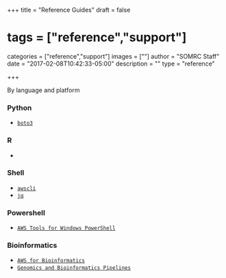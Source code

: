 +++
title = "Reference Guides"
draft = false
# tags = ["reference","support"]
categories = ["reference","support"]
images = [""]
author = "SOMRC Staff"
date = "2017-02-08T10:42:33-05:00"
description = ""
type = "reference"

+++

<p class=lead>By language and platform</p>

<div class="row" style="margin-bottom:20px;">
  <div class="col-sm-6">
    <div class="card">
      <div class="card-block">
        <h3 class="card-title">Python</h3>
        <ul>
          <li><code><a href="https://somrc.virginia.edu/userinfo/reference/boto3/">boto3</a></code></li>
        </ul>
      </div>
    </div>
  </div>
  <div class="col-sm-6">
    <div class="card">
      <div class="card-block">
        <h3 class="card-title">R</h3>
        <ul>
          <li><code></code></li>
        </ul>
      </div>
    </div>
  </div>
</div>
<div class="row" style="margin-bottom:20px;">
  <div class="col-sm-6">
    <div class="card">
      <div class="card-block">
        <h3 class="card-title">Shell</h3>
        <ul>
          <li><code><a href="https://somrc.virginia.edu/userinfo/reference/aws-cli/">awscli</a></code></li>
          <li><code><a href="https://somrc.virginia.edu/userinfo/reference/jq/">jq</a></code></li>
        </ul>
      </div>
    </div>
  </div>
  <div class="col-sm-6">
    <div class="card">
      <div class="card-block">
        <h3 class="card-title">Powershell</h3>
        <ul>
          <li><code><a href="https://somrc.virginia.edu/userinfo/reference/awscli-powershell/">AWS Tools for Windows PowerShell</a></code></li>
        </ul>
      </div>
    </div>
  </div>
</div>
<div class="row" style="margin-bottom:20px;">
  <div class="col-sm-6">
    <div class="card">
      <div class="card-block">
        <h3 class="card-title">Bioinformatics</h3>
        <ul>
          <li><code><a href="https://somrc.virginia.edu/userinfo/reference/aws-bioinformatics/">AWS for Bioinformatics</a></code></li>
          <li><code><a href="https://somrc.virginia.edu/userinfo/reference/bioinformatics-pipelines/">Genomics and Bioinformatics Pipelines</a></code></li>
        </ul>
      </div>
    </div>
  </div>
</div>

